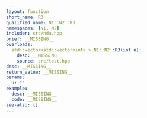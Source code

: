 ```yaml
---
layout: function
short_name: R3
qualified_name: N1::N2::R3
namespaces: [N1, N2]
includer: src/nda.hpp
brief: __MISSING__
overloads:
  std::vector<std::vector<int> > N1::N2::R3(int u):
    desc: __MISSING__
    source: src/test.hpp
desc: __MISSING__
return_value: __MISSING__
params:
  u: ""
example:
  desc: __MISSING__
  code: __MISSING__
see-also: []
...
```

